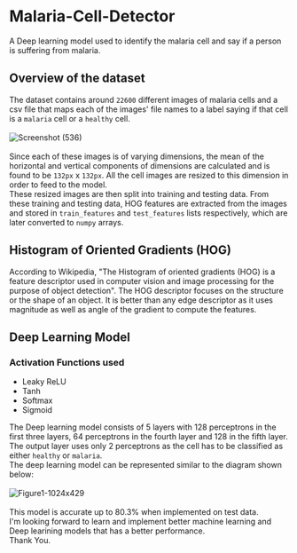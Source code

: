 # Malaria-Cell-Detector
A Deep learning model used to identify the malaria cell and say if a person is suffering from malaria.
## Overview of the dataset
The dataset contains around `22600` different images of malaria cells and a csv file that maps each of the images' file names to a label saying if that cell is a `malaria` cell or a `healthy` cell.</br></br>![Screenshot (536)](https://user-images.githubusercontent.com/84195790/167004468-f7f73307-a6a2-45be-9fac-801cd50cde3b.png)<br/></br>
Since each of these images is of varying dimensions, the mean of the horizontal and vertical components of dimensions are calculated and is found to be `132px` x `132px`. All the cell images are resized to this dimension in order to feed to the model.<br/>
These resized images are then split into training and testing data. From these training and testing data, HOG features are extracted from the images and stored in `train_features` and `test_features` lists respectively, which are later converted to `numpy` arrays.<br/>
## Histogram of Oriented Gradients (HOG)
According to Wikipedia, "The Histogram of oriented gradients (HOG) is a feature descriptor used in computer vision and image processing for the purpose of object detection". The HOG descriptor focuses on the structure or the shape of an object. It is better than any edge descriptor as it uses magnitude as well as angle of the gradient to compute the features.
## Deep Learning Model
### Activation Functions used 
- Leaky ReLU
- Tanh
- Softmax
- Sigmoid<br/>

The Deep learning model consists of 5 layers with 128 perceptrons in the first three layers, 64 perceptrons in the fourth layer and 128 in the fifth layer. The output layer uses only 2 perceptrons as the cell has to be classified as either `healthy` or `malaria`.<br/>
The deep learning model can be represented similar to the diagram shown below:<br/><br/>
![Figure1-1024x429](https://user-images.githubusercontent.com/84195790/167010451-92d8ab29-c953-4f78-ae95-51be00d8f872.jpg)
<br/><br/>This model is accurate up to 80.3% when implemented on test data.<br/>
I'm looking forward to learn and implement better machine learning and Deep learining models that has a better performance.<br/> Thank You.
